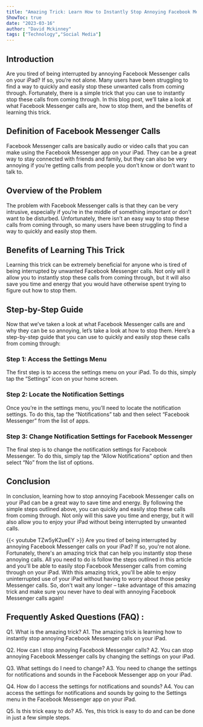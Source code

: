 ```yaml
---
title: "Amazing Trick: Learn How to Instantly Stop Annoying Facebook Messenger Calls on Your iPad!"
ShowToc: true 
date: "2023-03-16"
author: "David Mckinney" 
tags: ["Technology","Social Media"]
---
```

## Introduction

Are you tired of being interrupted by annoying Facebook Messenger calls on your iPad? If so, you’re not alone. Many users have been struggling to find a way to quickly and easily stop these unwanted calls from coming through. Fortunately, there is a simple trick that you can use to instantly stop these calls from coming through. In this blog post, we’ll take a look at what Facebook Messenger calls are, how to stop them, and the benefits of learning this trick. 

## Definition of Facebook Messenger Calls

Facebook Messenger calls are basically audio or video calls that you can make using the Facebook Messenger app on your iPad. They can be a great way to stay connected with friends and family, but they can also be very annoying if you’re getting calls from people you don’t know or don’t want to talk to. 

## Overview of the Problem

The problem with Facebook Messenger calls is that they can be very intrusive, especially if you’re in the middle of something important or don’t want to be disturbed. Unfortunately, there isn’t an easy way to stop these calls from coming through, so many users have been struggling to find a way to quickly and easily stop them. 

## Benefits of Learning This Trick

Learning this trick can be extremely beneficial for anyone who is tired of being interrupted by unwanted Facebook Messenger calls. Not only will it allow you to instantly stop these calls from coming through, but it will also save you time and energy that you would have otherwise spent trying to figure out how to stop them. 

## Step-by-Step Guide

Now that we’ve taken a look at what Facebook Messenger calls are and why they can be so annoying, let’s take a look at how to stop them. Here’s a step-by-step guide that you can use to quickly and easily stop these calls from coming through:

### Step 1: Access the Settings Menu

The first step is to access the settings menu on your iPad. To do this, simply tap the “Settings” icon on your home screen. 

### Step 2: Locate the Notification Settings

Once you’re in the settings menu, you’ll need to locate the notification settings. To do this, tap the “Notifications” tab and then select “Facebook Messenger” from the list of apps. 

### Step 3: Change Notification Settings for Facebook Messenger

The final step is to change the notification settings for Facebook Messenger. To do this, simply tap the “Allow Notifications” option and then select “No” from the list of options. 

## Conclusion

In conclusion, learning how to stop annoying Facebook Messenger calls on your iPad can be a great way to save time and energy. By following the simple steps outlined above, you can quickly and easily stop these calls from coming through. Not only will this save you time and energy, but it will also allow you to enjoy your iPad without being interrupted by unwanted calls.

{{< youtube TZw5yK2ueEY >}} 
Are you tired of being interrupted by annoying Facebook Messenger calls on your iPad? If so, you're not alone. Fortunately, there's an amazing trick that can help you instantly stop these annoying calls. All you need to do is follow the steps outlined in this article and you'll be able to easily stop Facebook Messenger calls from coming through on your iPad. With this amazing trick, you'll be able to enjoy uninterrupted use of your iPad without having to worry about those pesky Messenger calls. So, don't wait any longer – take advantage of this amazing trick and make sure you never have to deal with annoying Facebook Messenger calls again!

## Frequently Asked Questions (FAQ) :
Q1. What is the amazing trick?
A1. The amazing trick is learning how to instantly stop annoying Facebook Messenger calls on your iPad.

Q2. How can I stop annoying Facebook Messenger calls?
A2. You can stop annoying Facebook Messenger calls by changing the settings on your iPad.

Q3. What settings do I need to change?
A3. You need to change the settings for notifications and sounds in the Facebook Messenger app on your iPad.

Q4. How do I access the settings for notifications and sounds?
A4. You can access the settings for notifications and sounds by going to the Settings menu in the Facebook Messenger app on your iPad.

Q5. Is this trick easy to do?
A5. Yes, this trick is easy to do and can be done in just a few simple steps.


